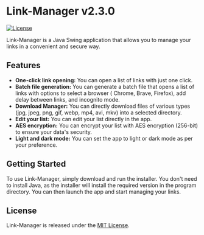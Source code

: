 # Link-Manager v2.3.0

[![License](https://img.shields.io/badge/license-MIT-blue.svg)](https://github.com/justinvollmer/LinkManager/blob/main/LICENSE)

Link-Manager is a Java Swing application that allows you to manage your links in a convenient and secure way.

## Features

- **One-click link opening:** You can open a list of links with just one click.
- **Batch file generation:** You can generate a batch file that opens a list of links with options to select a browser (
  Chrome, Brave, Firefox), add delay between links, and incognito mode.
- **Download Manager:** You can directly download files of various types (jpg, jpeg, png, gif, webp, mp4, avi, mkv) into
  a selected directory.
- **Edit your list:** You can edit your list directly in the app.
- **AES encryption:** You can encrypt your list with AES encryption (256-bit) to ensure your data's security.
- **Light and dark mode:** You can set the app to light or dark mode as per your preference.

## Getting Started

To use Link-Manager, simply download and run the installer. You don't need to install Java, as the installer will
install the required version in the program directory. You can then launch the app and start managing your links.

## License

Link-Manager is released under the [MIT License](https://github.com/justinvollmer/LinkManager/blob/main/LICENSE).